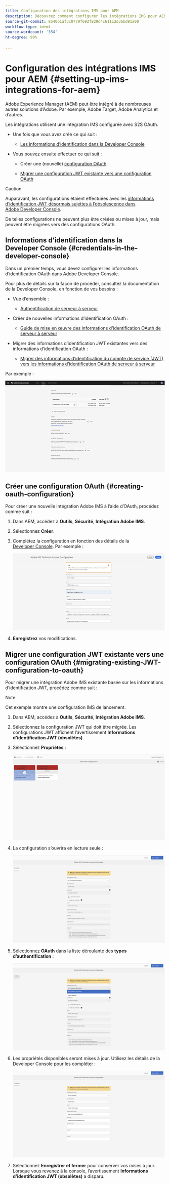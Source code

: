 ```yaml
---
title: Configuration des intégrations IMS pour AEM
description: Découvrez comment configurer les intégrations IMS pour AEM
source-git-commit: 8540b1af3c0779f692f829d4c61112d36bd81a00
workflow-type: tm+mt
source-wordcount: '354'
ht-degree: 90%

---
```



# Configuration des intégrations IMS pour AEM {#setting-up-ims-integrations-for-aem}

<!--

>[!NOTE]
>
>Adobe customers use [Adobe Developer Console](https://developer.adobe.com/console) to generate credentials that enable access to various APIs. Customers select from various credential types ranging from OAuth Server-to-Server to Single-Page App. One of those credential types, Service Account (JWT) credentials, has been deprecated in favor of the OAuth Server-to-Server credentials with Service Pack 20. This change can be back ported to older Service Packs, starting with Service Pack 11 up to Service Pack 20 with the use of a hotfix that you can download here. -->

Adobe Experience Manager (AEM) peut être intégré à de nombreuses autres solutions d’Adobe. Par exemple, Adobe Target, Adobe Analytics et d’autres.

Les intégrations utilisent une intégration IMS configurée avec S2S OAuth.

* Une fois que vous avez créé ce qui suit :

   * [Les informations d’identification dans la Developer Console](#credentials-in-the-developer-console)

* Vous pouvez ensuite effectuer ce qui suit :

   * Créer une (nouvelle) [configuration OAuth](#creating-oauth-configuration)

   * [Migrer une configuration JWT existante vers une configuration OAuth](#migrating-existing-JWT-configuration-to-oauth)

>[!CAUTION]
>
>Auparavant, les configurations étaient effectuées avec les [informations d’identification JWT désormais sujettes à l’obsolescence dans Adobe Developer Console](/help/sites-administering/jwt-credentials-deprecation-in-adobe-developer-console.md).
>
>De telles configurations ne peuvent plus être créées ou mises à jour, mais peuvent être migrées vers des configurations OAuth.

## Informations d’identification dans la Developer Console {#credentials-in-the-developer-console}

Dans un premier temps, vous devez configurer les informations d’identification OAuth dans Adobe Developer Console.

Pour plus de détails sur la façon de procéder, consultez la documentation de la Developer Console, en fonction de vos besoins :

* Vue d’ensemble :

   * [Authentification de serveur à serveur](https://developer.adobe.com/developer-console/docs/guides/authentication/ServerToServerAuthentication/)

* Créer de nouvelles informations d’identification OAuth :

   * [Guide de mise en œuvre des informations d’identification OAuth de serveur à serveur](https://developer.adobe.com/developer-console/docs/guides/authentication/ServerToServerAuthentication/implementation/)

* Migrer des informations d’identification JWT existantes vers des informations d’identification OAuth :

   * [Migrer des informations d’identification du compte de service (JWT) vers les informations d’identification OAuth de serveur à serveur](https://developer.adobe.com/developer-console/docs/guides/authentication/ServerToServerAuthentication/migration/)

Par exemple :

![Informations d’identification OAuth dans la Developer Console](assets/ims-configuration-developer-console.png)

## Créer une configuration OAuth {#creating-oauth-configuration}

Pour créer une nouvelle intégration Adobe IMS à l’aide d’OAuth, procédez comme suit :

1. Dans AEM, accédez à **Outils**, **Sécurité**, **Intégration Adobe IMS**.

1. Sélectionnez **Créer**.

1. Complétez la configuration en fonction des détails de la [Developer Console](https://developer.adobe.com/developer-console/docs/guides/authentication/ServerToServerAuthentication/implementation/). Par exemple :

   ![Créer une configuration OAuth](assets/ims-create-oauth-configuration.png)

1. **Enregistrez** vos modifications.

## Migrer une configuration JWT existante vers une configuration OAuth {#migrating-existing-JWT-configuration-to-oauth}

Pour migrer une intégration Adobe IMS existante basée sur les informations d’identification JWT, procédez comme suit :

>[!NOTE]
>
>Cet exemple montre une configuration IMS de lancement.

1. Dans AEM, accédez à **Outils**, **Sécurité**, **Intégration Adobe IMS**.

1. Sélectionnez la configuration JWT qui doit être migrée. Les configurations JWT affichent l’avertissement **Informations d’identification JWT (obsolètes)**.

1. Sélectionnez **Propriétés** :

   ![Sélection de la configuration JWT](assets/ims-migrate-jwt-select-configuration.png)

1. La configuration s’ouvrira en lecture seule :

   ![Propriétés de configuration - Lecture seule](assets/ims-migrate-jwt-properties-read-only.png)

1. Sélectionnez **OAuth** dans la liste déroulante des **types d’authentification** :

   ![Sélection du type d’authentification](assets/ims-migrate-jwt-authentication-type.png)

1. Les propriétés disponibles seront mises à jour. Utilisez les détails de la Developer Console pour les compléter :

   ![Saisie des détails OAuth](assets/ims-migrate-jwt-complete-oauth-details.png)

1. Sélectionnez **Enregistrer et fermer** pour conserver vos mises à jour.
Lorsque vous revenez à la console, l’avertissement **Informations d’identification JWT (obsolètes)** a disparu.